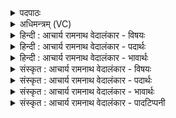 <details><summary>पदपाठः</summary>

मू꣣र्धा꣡न꣢म्। दि꣣वः꣢। अ꣣रति꣢म्। पृ꣣थिव्याः꣢। वै꣣श्वानर꣢म्। वै꣣श्व। नर꣢म्। ऋ꣣ते꣢। आ। जा꣣त꣢म्। अ꣣ग्नि꣢म्। क꣣वि꣢म्। सम्रा꣡ज꣢म्। स꣣म्। रा꣡ज꣢꣯म्। अ꣡ति꣢꣯थिम्। ज꣡ना꣢꣯नाम्। आ꣣स꣢न्। नः꣣। पा꣡त्र꣢꣯म्। ज꣣नयन्त। देवाः। ११४०।
</details>

<details><summary>अधिमन्त्रम् (VC)</summary>

- अग्निः
- भरद्वाजो बार्हस्पत्यः
- त्रिष्टुप्
- धैवतः
</details>

<details><summary>हिन्दी : आचार्य रामनाथ वेदालंकार - विषयः</summary>

प्रथम ऋचा पूर्वार्चिक में ६७ क्रमाङ्क पर परमात्मा के साक्षात्कार के विषय में व्याख्यात हो चुकी है। यहाँ भी वही विषय है।
</details>

<details><summary>हिन्दी : आचार्य रामनाथ वेदालंकार - पदार्थः</summary>

पदार्थान्वयभाषाः -  (मूर्धानम्)मूर्धा के समान सर्वोपरि विराजमान(दिवः)सूर्य के और(पृथिव्याः)पृथिवी के(अरतिम्)स्वामी, (वैश्वानरम्)सबके नेता, (ऋते)यज्ञ में(आ जातम्)सर्वत्र प्रसिद्ध, (कविम्)वेदकाव्य के कवि, (सम्राजम्)ब्रह्माण्ड के राजराजेश्वर, (जनानाम्)मनुष्यों के(अतिथिम्)अतिथि के समान पूज्य, (नः)हमारे(पात्रम्)पालनकर्ता(अग्निम्)अग्रनायक परमेश्वर को(देवाः)विद्वान् उपासक जन(आसन्)मुख से प्रणव-जप आदि करके(जनयन्त)अन्तरात्मा में प्रकट करते हैं ॥१॥
</details>

<details><summary>हिन्दी : आचार्य रामनाथ वेदालंकार - भावार्थः</summary>

भावार्थभाषाः -  सबके वन्दनीय,सब शुभ गुण-कर्म-स्वभावों से युक्त,विश्व के सम्राट् परमात्मा को जानकर,उसकी स्तुति और उपासना करके मनुष्यों को अपनी और दूसरों की उन्नति सिद्ध करनी चाहिए ॥१॥
</details>

<details><summary>संस्कृत : आचार्य रामनाथ वेदालंकार - विषयः</summary>

तत्र प्रथमा ऋक् पूर्वार्चिके ६७ क्रमाङ्के परमात्मसाक्षात्कारविषये व्याख्याता। अत्र पुनरपि तमेव विषयमाह।
</details>

<details><summary>संस्कृत : आचार्य रामनाथ वेदालंकार - पदार्थः</summary>

पदार्थान्वयभाषाः -  (मूर्धानम्)मूर्धवत् सर्वोपरि विराजमानम्, (दिवः)सूर्यस्य(पृथिव्याः)धरित्र्याश्च(अरतिम्)स्वामिनम्।[ऋच्छति गच्छति स्वामित्वेन यः तम्। ऋ गतौ धातोः औणादिकः अतिप्रत्ययः।] (वैश्वानरम्)विश्वेषां नेतारम्, (ऋते)यज्ञे(आ जातम्)सर्वत्र प्रसिद्धम्, (कविम्)वेदकाव्यस्य कर्तारम्, (सम्राजम्)ब्रह्माण्डस्य राजराजेश्वरम्, (जनानाम्)मनुष्याणाम्(अतिथिम्)अतिथिवत् पूज्यम्, (नः)अस्माकम्(पात्रम्)पातारम्(अग्निम्)अग्रनेतारं परमेश्वरम्(देवाः)विद्वांसः उपासका जनाः(आसन्)आस्ना मुखेन प्रणवजपविधिना(जनयन्त)जनयन्ति,अन्तरात्मनि प्रकटयन्ति।[आसन् आस्ना,तृतीयैकवचने ‘सुपां सुलुक्०’अ० ७।१।३९ इत्यनेन विभक्तेर्लुक्]॥१॥२
</details>

<details><summary>संस्कृत : आचार्य रामनाथ वेदालंकार - भावार्थः</summary>

भावार्थभाषाः -  विश्ववन्द्यं निखिलशुभगुणकर्मस्वभावं विश्वस्य सम्राजं परमात्मानं विदित्वा स्तुत्वा समुपास्य च मनुष्यैरात्मनः परेषां चोन्नतिः साधनीया ॥१॥
</details>

<details><summary>संस्कृत : आचार्य रामनाथ वेदालंकार - पादटिप्पनी</summary>

टिप्पणी:   १. ऋ० ६।७।१, य० ७।२४, ३३।८, सर्वत्र ‘मा॒सन्ना’ इति पाठः। साम० ६७। २. दयानन्दर्षिणा ऋग्यजुर्भाष्ययोर्मन्त्र एष परमात्मपक्षे विद्वत्पक्षे भौतिकाग्निपक्षे विद्युत्पक्षे च व्याख्यातः।
</details>